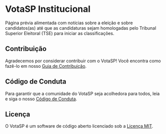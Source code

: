 # VotaSP Institucional

Página prévia alimentada com notícias sobre a eleição e sobre candidatos(as) até que as candidaturas sejam homologadas pelo Tribunal Superior Eleitoral (TSE) para iniciar as classificações.

## Contribuição

Agradecemos por considerar contribuir com o VotaSP! Você encontra como fazê-lo em nosso [Guia de Contribuição](https://github.com/Minhacps/votasp/blob/master/CONTRIBUTING.md).

## Código de Conduta

Para garantir que a comunidade do VotaSP seja acolhedora para todos, leia e siga o nosso [Código de Conduta](https://github.com/Minhacps/votasp/blob/master/CODE_OF_CONDUCT.md).

## Licença

O VotaSP é um software de código aberto licenciado sob a [Licença MIT](https://github.com/Minhacps/votasp/blob/master/LICENSE.md).
